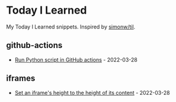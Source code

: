 # Today I Learned

My Today I Learned snippets. Inspired by [simonw/til](https://github.com/simonw/til).




## github-actions

- [Run Python script in GitHub actions](github-actions/run-python-script.md) - 2022-03-28

## iframes

- [Set an iframe's height to the height of its content](iframes/set-iframe-height-to-the-height-of-its-content.md) - 2022-03-28

